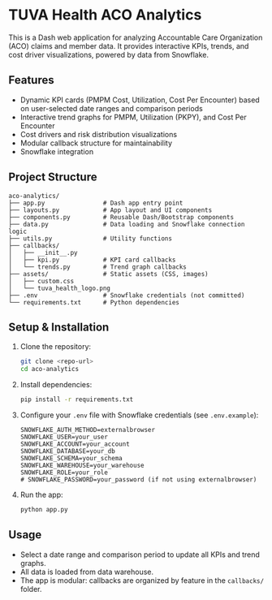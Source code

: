 # TUVA Health ACO Analytics

This is a Dash web application for analyzing Accountable Care Organization (ACO) claims and member data. It provides interactive KPIs, trends, and cost driver visualizations, powered by data from Snowflake.

## Features
- Dynamic KPI cards (PMPM Cost, Utilization, Cost Per Encounter) based on user-selected date ranges and comparison periods
- Interactive trend graphs for PMPM, Utilization (PKPY), and Cost Per Encounter
- Cost drivers and risk distribution visualizations
- Modular callback structure for maintainability
- Snowflake integration

## Project Structure

```
aco-analytics/
├── app.py                # Dash app entry point
├── layouts.py            # App layout and UI components
├── components.py         # Reusable Dash/Bootstrap components
├── data.py               # Data loading and Snowflake connection logic
├── utils.py              # Utility functions
├── callbacks/
│   ├── __init__.py
│   ├── kpi.py            # KPI card callbacks
│   └── trends.py         # Trend graph callbacks
├── assets/               # Static assets (CSS, images)
│   ├── custom.css
│   └── tuva_health_logo.png
├── .env                  # Snowflake credentials (not committed)
└── requirements.txt      # Python dependencies
```

## Setup & Installation

1. Clone the repository:
   ```bash
   git clone <repo-url>
   cd aco-analytics
   ```
2. Install dependencies:
   ```bash
   pip install -r requirements.txt
   ```
3. Configure your `.env` file with Snowflake credentials (see `.env.example`):
   ```env
   SNOWFLAKE_AUTH_METHOD=externalbrowser
   SNOWFLAKE_USER=your_user
   SNOWFLAKE_ACCOUNT=your_account
   SNOWFLAKE_DATABASE=your_db
   SNOWFLAKE_SCHEMA=your_schema
   SNOWFLAKE_WAREHOUSE=your_warehouse
   SNOWFLAKE_ROLE=your_role
   # SNOWFLAKE_PASSWORD=your_password (if not using externalbrowser)
   ```
4. Run the app:
   ```bash
   python app.py
   ```

## Usage
- Select a date range and comparison period to update all KPIs and trend graphs.
- All data is loaded from data warehouse.
- The app is modular: callbacks are organized by feature in the `callbacks/` folder.
